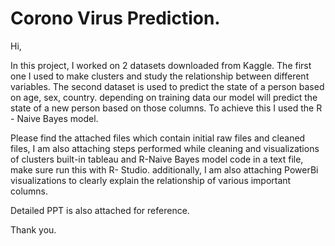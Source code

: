 # Corono Virus Prediction.
Hi,

In this project, I worked on 2 datasets downloaded from Kaggle. The first one I used to make clusters and study the relationship between different variables. The second dataset is used to predict the state of a person based on age, sex, country. depending on training data our model will predict the state of a new person based on those columns. To achieve this I used the R - Naive Bayes model.

Please find the attached files which contain initial raw files and cleaned files, I am also attaching steps performed while cleaning and visualizations of clusters built-in tableau and R-Naive Bayes model code in a text file, make sure run this with R- Studio. additionally, I am also attaching PowerBi visualizations to clearly explain the relationship of various important columns.

Detailed PPT is also attached for reference.

Thank you.



